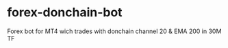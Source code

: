# forex-donchain-bot
Forex bot for MT4 wich trades with donchain channel 20 &amp; EMA 200 in 30M TF 
